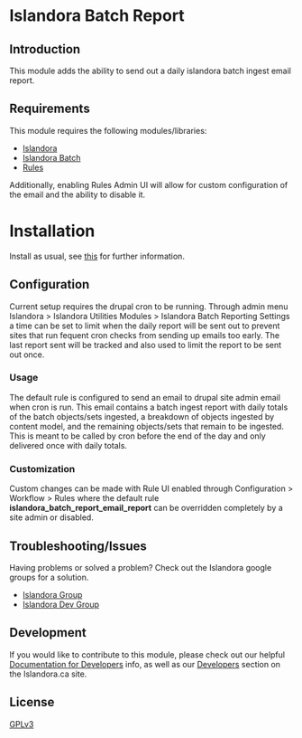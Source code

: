 # Islandora Batch Report

## Introduction

This module adds the ability to send out a daily islandora batch ingest email report.

## Requirements

This module requires the following modules/libraries:

* [Islandora](https://github.com/islandora/islandora)
* [Islandora Batch](https://github.com/islandora/islandora_batch)
* [Rules](https://www.drupal.org/project/rules)

Additionally, enabling Rules Admin UI will allow for custom configuration of the email and the ability to disable it.

# Installation

Install as usual, see [this](https://drupal.org/documentation/install/modules-themes/modules-7) for further information.

## Configuration

Current setup requires the drupal cron to be running. Through admin menu Islandora > Islandora Utilities Modules > Islandora Batch Reporting Settings
a time can be set to limit when the daily report will be sent out to prevent sites that run fequent cron checks from sending up emails too early.  The last
report sent will be tracked and also used to limit the report to be sent out once.

### Usage

The default rule is configured to send an email to drupal site admin email when cron is run. This email contains a batch ingest report with daily totals of the batch objects/sets ingested, a breakdown of objects ingested by content model, and the remaining objects/sets that remain to be ingested. 
This is meant to be called by cron before the end of the day and only delivered once with daily totals.

### Customization

Custom changes can be made with Rule UI enabled through Configuration > Workflow > Rules where the default rule **islandora_batch_report_email_report** can be overridden completely by a site admin or disabled.

## Troubleshooting/Issues

Having problems or solved a problem? Check out the Islandora google groups for a solution.

* [Islandora Group](https://groups.google.com/forum/?hl=en&fromgroups#!forum/islandora)
* [Islandora Dev Group](https://groups.google.com/forum/?hl=en&fromgroups#!forum/islandora-dev)

## Development

If you would like to contribute to this module, please check out our helpful [Documentation for Developers](https://github.com/Islandora/islandora/wiki#wiki-documentation-for-developers) info, as well as our [Developers](http://islandora.ca/developers) section on the Islandora.ca site.

## License

[GPLv3](http://www.gnu.org/licenses/gpl-3.0.txt)
